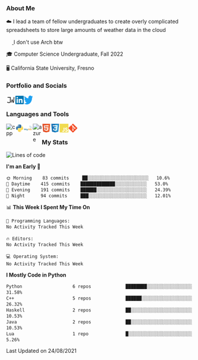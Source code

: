 ### About Me
<p>☁️ I lead a team of fellow undergraduates to create overly complicated spreadsheets to store large amounts of weather data in the cloud</p>
<p>
  <a href="https://pop.system76.com/">
    <img src="https://i.redd.it/ms9je823h6y31.png" width="16px" height="16px"/>
  </a>
  I don't use Arch btw
</p>
<p>🎓 Computer Science Undergraduate, Fall 2022</p>
<p>🖥️ California State University, Fresno</p>

### Portfolio and Socials
<a href="https://jwhitlow45.github.io">
  <img align="left"
       alt="jwhitlow45 | Portfolio"
       width="24px"
       src="https://raw.githubusercontent.com/jwhitlow45/jwhitlow45.github.io/main/img/brand/brand-black.png" />
</a>
<a href="https://linkedin.com/jwhitlow45">
  <img align="left"
       alt="jwhitlow45 | LinkedIn"
       width="24px"
       src="https://raw.githubusercontent.com/devicons/devicon/9f4f5cdb393299a81125eb5127929ea7bfe42889/icons/linkedin/linkedin-original.svg" />
</a>
<a href="https://jwhitlow45.github.io">
  <img align="left"
       alt="jwhitlow45 | Twitter"
       width="24px"
       src="https://raw.githubusercontent.com/devicons/devicon/9f4f5cdb393299a81125eb5127929ea7bfe42889/icons/twitter/twitter-original.svg" />
</a>
</br>

  
  
### Languages and Tools
<img align="left"
     alt="cpp"
     width="24px"
     src="https://user-images.githubusercontent.com/46979583/126382262-4e346824-04ae-4424-9270-b0bf3d30961c.png" />
<img align="left"
     alt="python"
     width="24px"
     src="https://raw.githubusercontent.com/devicons/devicon/9f4f5cdb393299a81125eb5127929ea7bfe42889/icons/python/python-original.svg" />
<img align="left"
     alt="sql"
     width="24px"
     src="https://raw.githubusercontent.com/devicons/devicon/9f4f5cdb393299a81125eb5127929ea7bfe42889/icons/mysql/mysql-original-wordmark.svg" />
<img align="left"
     alt="azure"
     width="24px"
     src="https://swimburger.net/media/ppnn3pcl/azure.png" />
<img align="left"
     alt="html"
     width="24px"
     src="https://raw.githubusercontent.com/devicons/devicon/9f4f5cdb393299a81125eb5127929ea7bfe42889/icons/html5/html5-original.svg" />
<img align="left"
     alt="css"
     width="24px"
     src="https://raw.githubusercontent.com/devicons/devicon/9f4f5cdb393299a81125eb5127929ea7bfe42889/icons/css3/css3-original.svg" />
<img align="left"
     alt="js"
     width="24px"
     src="https://raw.githubusercontent.com/devicons/devicon/9f4f5cdb393299a81125eb5127929ea7bfe42889/icons/javascript/javascript-plain.svg" />
<img align="left"
     alt="git"
     width="24px"
     src="https://raw.githubusercontent.com/devicons/devicon/9f4f5cdb393299a81125eb5127929ea7bfe42889/icons/git/git-original.svg" />
 </br>

### My Stats
<!--START_SECTION:waka-->
![Lines of code](https://img.shields.io/badge/From%20Hello%20World%20I%27ve%20Written-21520%20lines%20of%20code-blue)

**I'm an Early 🐤** 

```text
🌞 Morning    83 commits     ██░░░░░░░░░░░░░░░░░░░░░░░   10.6% 
🌆 Daytime    415 commits    █████████████░░░░░░░░░░░░   53.0% 
🌃 Evening    191 commits    ██████░░░░░░░░░░░░░░░░░░░   24.39% 
🌙 Night      94 commits     ███░░░░░░░░░░░░░░░░░░░░░░   12.01%

```


📊 **This Week I Spent My Time On** 

```text
💬 Programming Languages: 
No Activity Tracked This Week

🔥 Editors: 
No Activity Tracked This Week

💻 Operating System: 
No Activity Tracked This Week

```

**I Mostly Code in Python** 

```text
Python                   6 repos             ████████░░░░░░░░░░░░░░░░░   31.58% 
C++                      5 repos             ██████░░░░░░░░░░░░░░░░░░░   26.32% 
Haskell                  2 repos             ██░░░░░░░░░░░░░░░░░░░░░░░   10.53% 
Java                     2 repos             ██░░░░░░░░░░░░░░░░░░░░░░░   10.53% 
Lua                      1 repo              █░░░░░░░░░░░░░░░░░░░░░░░░   5.26%

```



 Last Updated on 24/08/2021
<!--END_SECTION:waka-->
